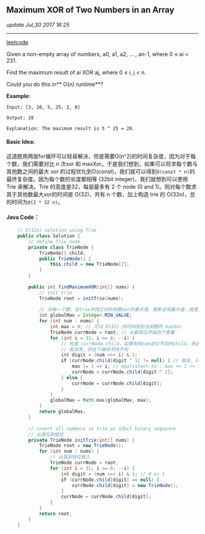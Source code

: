 ## Maximum XOR of Two Numbers in an Array
_update Jul,30 2017 16:25_

---
[leetcode](https://leetcode.com/problems/maximum-xor-of-two-numbers-in-an-array/description/)

Given a non-empty array of numbers, a0, a1, a2, … , an-1, where 0 ≤ ai < 231.

Find the maximum result of ai XOR aj, where 0 ≤ i, j < n.

Could you do this in** O(n) runtime**?

**Example:**
    
    Input: [3, 10, 5, 25, 2, 8]
    
    Output: 28

    Explanation: The maximum result is 5 ^ 25 = 28.
    
#### Basic Idea:
这道题用两层for循环可以轻易解决，但是需要O(n^2)的时间复杂度，因为对于每个数，我们需要对比 n 次xor 和 maxXor。于是我们想到，如果可以将求每个数与其他数之间的最大 xor 的过程优化到O(const)，我们就可以得到`O(const * n)`的最终复杂度。因为每个数的长度都相等 (32bit integer)，我们就想到可以使用 Trie 来解决。Trie 的高度是32，每层最多有 2 个 node (0 and 1)。则对每个数求其于其他数最大xor的时间是 O(32)，共有 n 个数，加上构造 trie 的 O(32n)，总的时间为`O(2 * 32 n)`。

#### Java Code：
```java
    // O(32n) solution using Trie
    public class Solution {
        // define Trie node
        private class TrieNode {
            TrieNode[] child;
            public TrieNode() {
                this.child = new TrieNode[2];
            }
        }
        
        public int findMaximumXOR(int[] nums) {
            // init trie
            TrieNode root = initTrie(nums);
            
            // 对每一个数，在trie中找它对所有数xor的最大值，更新全局最大值，就是解
            int globalMax = Integer.MIN_VALUE;
            for (int num : nums) {
                int max = 0; // 可以 O(32) 的时间找到当前数的 maxXor
                TrieNode currNode = root; // 从最高位开始向下查看
                for (int i = 31; i >= 0; --i) {
                    // 检查 currNode.child，如果有和num该位不同的child，则进入，继续寻找不同，
                    // 若没有，则往下继续寻找不同
                    int digit = (num >>> i) & 1;
                    if (currNode.child[digit ^ 1] != null) { // 取反，只对第一位
                        max |= 1 << i; // equlvalent to : max += 1 << i, 因为 i 不会重复
                        currNode = currNode.child[digit ^ 1];
                    } else {
                        currNode = currNode.child[digit];
                    }
                }
                globalMax = Math.max(globalMax, max);
            }
            return globalMax;
        }
        
        // insert all numbers in trie as 32bit binary sequence
        // 从高位到低位
        private TrieNode initTrie(int[] nums) {
            TrieNode root = new TrieNode();
            for (int num : nums) {
                // 从高到低位插入
                TrieNode currNode = root;
                for (int i = 31; i >= 0; --i) {
                    int digit = (num >>> i) & 1; // 0 or 1
                    if (currNode.child[digit] == null) {
                        currNode.child[digit] = new TrieNode();
                    }
                    currNode = currNode.child[digit];
                }
            }
            return root;
        }
    }
```